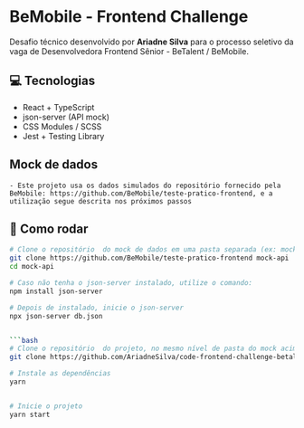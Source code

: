 # BeMobile - Frontend Challenge

Desafio técnico desenvolvido por **Ariadne Silva** para o processo seletivo da vaga de Desenvolvedora Frontend Sênior - BeTalent / BeMobile.

## 💻 Tecnologias

- React + TypeScript
- json-server (API mock)
- CSS Modules / SCSS
- Jest + Testing Library

## Mock de dados 
    - Este projeto usa os dados simulados do repositório fornecido pela BeMobile: https://github.com/BeMobile/teste-pratico-frontend, e a utilização segue descrita nos próximos passos


## 🚀 Como rodar

```bash
# Clone o repositório  do mock de dados em uma pasta separada (ex: mock-api)
git clone https://github.com/BeMobile/teste-pratico-frontend mock-api
cd mock-api

# Caso não tenha o json-server instalado, utilize o comando:
npm install json-server

# Depois de instalado, inicie o json-server
npx json-server db.json


```bash
# Clone o repositório  do projeto, no mesmo nível de pasta do mock acima
git clone https://github.com/AriadneSilva/code-frontend-challenge-betalent

# Instale as dependências
yarn


# Inicie o projeto
yarn start
